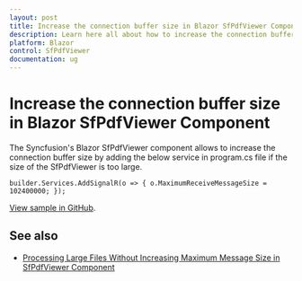 ```yaml
---
layout: post
title: Increase the connection buffer size in Blazor SfPdfViewer Component | Syncfusion
description: Learn here all about how to increase the connection buffer size in Syncfusion Blazor SfPdfViewer component and more.
platform: Blazor
control: SfPdfViewer
documentation: ug
---
```


# Increase the connection buffer size in Blazor SfPdfViewer Component

The Syncfusion's Blazor SfPdfViewer component allows to increase the connection buffer size by adding the below service in program.cs file if the size of the SfPdfViewer is too large.

```cshtml
builder.Services.AddSignalR(o => { o.MaximumReceiveMessageSize = 102400000; });
```

[View sample in GitHub](https://github.com/SyncfusionExamples/blazor-pdf-viewer-examples/tree/master/Load%20and%20Save/Load%20larger%20document%20without%20error-SfPdfViewer).

## See also

* [Processing Large Files Without Increasing Maximum Message Size in SfPdfViewer Component](../how-to/processing-large-files-without-increasing-maximum-message-size)